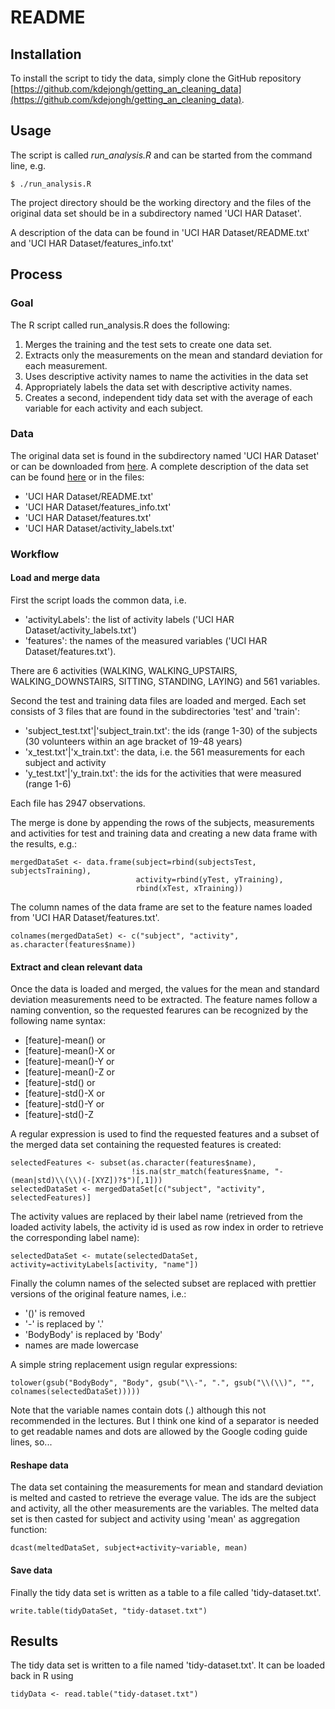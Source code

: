 
# README
## Installation
To install the script to tidy the data, simply clone the GitHub repository 
[https://github.com/kdejongh/getting_an_cleaning_data](https://github.com/kdejongh/getting_an_cleaning_data).

## Usage
The script is called <i>run_analysis.R</i> and can be started from the command line, e.g.

    $ ./run_analysis.R

The project directory should be the working directory and the files of the original data set should be in a subdirectory named 'UCI HAR Dataset'.

A description of the data can be found in 'UCI HAR Dataset/README.txt' and 'UCI HAR Dataset/features_info.txt'
    
## Process

### Goal
The R script called run_analysis.R does the following: 

1. Merges the training and the test sets to create one data set.
2. Extracts only the measurements on the mean and standard deviation for each measurement. 
3. Uses descriptive activity names to name the activities in the data set
4. Appropriately labels the data set with descriptive activity names. 
5. Creates a second, independent tidy data set with the average of each variable for each activity and each subject. 

### Data
The original data set is found in the subdirectory named 'UCI HAR Dataset' or can be downloaded from 
[here](https://d396qusza40orc.cloudfront.net/getdata%2Fprojectfiles%2FUCI%20HAR%20Dataset.zip). 
A complete description of the data set can be found 
[here](http://archive.ics.uci.edu/ml/datasets/Human+Activity+Recognition+Using+Smartphones) or in the files:

* 'UCI HAR Dataset/README.txt'
* 'UCI HAR Dataset/features_info.txt'
* 'UCI HAR Dataset/features.txt'
* 'UCI HAR Dataset/activity_labels.txt'

### Workflow
#### Load and merge data
First the script loads the common data, i.e.

* 'activityLabels': the list of activity labels ('UCI HAR Dataset/activity_labels.txt')
* 'features': the names of the measured variables ('UCI HAR Dataset/features.txt'). 

There are 6 activities (WALKING, WALKING_UPSTAIRS, WALKING_DOWNSTAIRS, SITTING, STANDING, LAYING) and 561 variables.

Second the test and training data files are loaded and merged. Each set consists of 3 files that are found in the subdirectories 'test' and 'train':

* 'subject_test.txt'|'subject_train.txt': the ids (range 1-30) of the subjects (30 volunteers within an age bracket of 19-48 years)
* 'x_test.txt'|'x_train.txt': the data, i.e. the 561 measurements for each subject and activity
* 'y_test.txt'|'y_train.txt': the ids for the activities that were measured (range 1-6)

Each file has 2947 observations.

The merge is done by appending the rows of the subjects, measurements and activities for test and training data and creating a new data frame with the results, e.g.:

    mergedDataSet <- data.frame(subject=rbind(subjectsTest, subjectsTraining), 
                                activity=rbind(yTest, yTraining), 
                                rbind(xTest, xTraining))
    
The column names of the data frame are set to the feature names loaded from 'UCI HAR Dataset/features.txt'.

    colnames(mergedDataSet) <- c("subject", "activity", as.character(features$name))

#### Extract and clean relevant data
Once the data is loaded and merged, the values for the mean and standard deviation measurements need to be extracted. 
The feature names follow a naming convention, so the requested fearures can be recognized by the following name syntax:

* [feature]-mean() or
* [feature]-mean()-X or
* [feature]-mean()-Y or
* [feature]-mean()-Z or
* [feature]-std() or
* [feature]-std()-X or
* [feature]-std()-Y or
* [feature]-std()-Z

A regular expression is used to find the requested features and a subset of the merged data set containing the requested features is created:

    selectedFeatures <- subset(as.character(features$name), 
                               !is.na(str_match(features$name, "-(mean|std)\\(\\)(-[XYZ])?$")[,1]))
    selectedDataSet <- mergedDataSet[c("subject", "activity", selectedFeatures)]

The activity values are replaced by their label name (retrieved from the loaded activity labels, the activity id is used as row index in order to retrieve the corresponding label name):

    selectedDataSet <- mutate(selectedDataSet, activity=activityLabels[activity, "name"])

Finally the column names of the selected subset are replaced with prettier versions of the original feature names, i.e.:

* '()' is removed
* '-' is replaced by '.'
* 'BodyBody' is replaced by 'Body'
* names are made lowercase

A simple string replacement usign regular expressions:

    tolower(gsub("BodyBody", "Body", gsub("\\-", ".", gsub("\\(\\)", "", colnames(selectedDataSet)))))
    
Note that the variable names contain dots (.) although this not recommended in the lectures. But I think one kind of a separator is needed to get readable names and dots are allowed by the Google coding guide lines, so...

#### Reshape data
The data set containing the measurements for mean and standard deviation is melted and casted to retrieve the everage value. 
The ids are the subject and activity, all the other measurements are the variables. The melted data set is then casted for subject and activity using 'mean' as aggregation function:

    dcast(meltedDataSet, subject+activity~variable, mean)

#### Save data
Finally the tidy data set is written as a table to a file called 'tidy-dataset.txt'.

    write.table(tidyDataSet, "tidy-dataset.txt")
  
## Results
The tidy data set is written to a file named 'tidy-dataset.txt'.
It can be loaded back in R using

    tidyData <- read.table("tidy-dataset.txt")
